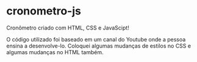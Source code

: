 # cronometro-js
Cronômetro criado com HTML, CSS e JavaScipt!

O código utilizado foi baseado em um canal do Youtube onde a pessoa ensina a desenvolve-lo.
Coloquei algumas mudanças de estilos no CSS e algumas mudanças no HTML também.

